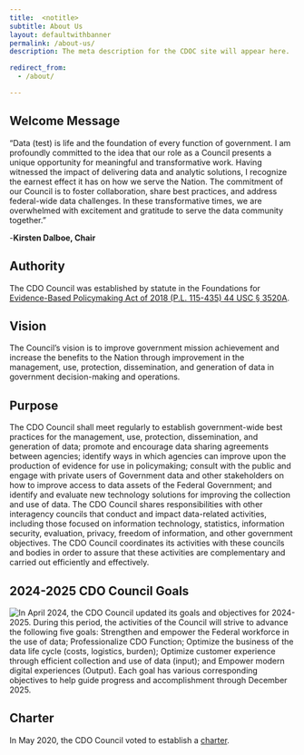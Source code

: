 ```yaml
---
title:  <notitle>
subtitle: About Us
layout: defaultwithbanner
permalink: /about-us/
description: The meta description for the CDOC site will appear here.

redirect_from:
  - /about/

---
```

## Welcome Message

“Data (test) is life and the foundation of every function of government. I am profoundly committed to the idea that our role as a Council presents a unique opportunity for meaningful and transformative work. Having witnessed the impact of delivering data and analytic solutions, I recognize the earnest effect it has on how we serve the Nation. The commitment of our Council is to foster collaboration, share best practices, and address federal-wide data challenges. In these transformative times, we are overwhelmed with excitement and gratitude to serve the data community together.” 

-**Kirsten Dalboe, Chair**


## Authority

The CDO Council was established by statute in the Foundations for [Evidence-Based Policymaking Act of 2018 (P.L. 115-435) 44 USC § 3520A](https://www.congress.gov/bill/115th-congress/house-bill/4174/text).

## Vision
The Council’s vision is to improve government mission achievement and increase the benefits to the Nation through improvement in the management, use, protection, dissemination, and generation of data in government decision-making and operations. 

## Purpose
The CDO Council shall meet regularly to establish government-wide best practices for the management, use, protection, dissemination, and generation of data; promote and encourage data sharing agreements between agencies; identify ways in which agencies can improve upon the production of evidence for use in policymaking; consult with the public and engage with private users of Government data and other stakeholders on how to improve access to data assets of the Federal Government; and identify and evaluate new technology solutions for improving the collection and use of data. The CDO Council shares responsibilities with other interagency councils that conduct and impact data-related activities, including those focused on information technology, statistics, information security, evaluation, privacy, freedom of information, and other government objectives. The CDO Council coordinates its activities with these councils and bodies in order to assure that these activities are complementary and carried out efficiently and effectively.

## 2024-2025 CDO Council Goals
<img src="{{ site.baseurl }}/assets/images/CDOC FY2425 Goals V1.png" alt="In April 2024, the CDO Council updated its goals and objectives for 2024-2025. During this period, the activities of the Council will strive to advance the following five goals: Strengthen and empower the Federal workforce in the use of data; Professionalize CDO Function; Optimize the business of the data life cycle (costs, logistics, burden); Optimize customer experience through efficient collection and use of data (input); and Empower modern digital experiences (Output). Each goal has various corresponding objectives to help guide progress and accomplishment through December 2025." class="maxw-full">

## Charter
In May 2020, the CDO Council voted to establish a <a href="{{ site.baseurl}}/assets/documents/cdo-council-charter-061820.pdf"> charter</a>.
